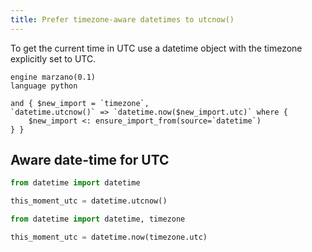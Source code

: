 ```yaml
---
title: Prefer timezone-aware datetimes to utcnow()
---
```


To get the current time in UTC use a datetime object with the timezone explicitly set to UTC.

```grit
engine marzano(0.1)
language python

and { $new_import = `timezone`,
`datetime.utcnow()` => `datetime.now($new_import.utc)` where {
	$new_import <: ensure_import_from(source=`datetime`)
} }
```

## Aware date-time for UTC

```python
from datetime import datetime

this_moment_utc = datetime.utcnow()
```

```python
from datetime import datetime, timezone

this_moment_utc = datetime.now(timezone.utc)
```

